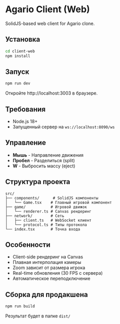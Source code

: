 # Agario Client (Web)

SolidJS-based web client for Agario clone.

## Установка

```bash
cd client-web
npm install
```

## Запуск

```bash
npm run dev
```

Откройте http://localhost:3003 в браузере.

## Требования

- Node.js 18+
- Запущенный сервер на `ws://localhost:8090/ws`

## Управление

- **Мышь** - Направление движения
- **Пробел** - Разделиться (split)
- **W** - Выбросить массу (eject)

## Структура проекта

```
src/
├── components/      # SolidJS компоненты
│   └── Game.tsx    # Главный игровой компонент
├── game/           # Игровой движок
│   └── renderer.ts # Canvas рендеринг
├── network/        # Сеть
│   ├── client.ts   # WebSocket клиент
│   └── protocol.ts # Типы протокола
└── index.tsx       # Точка входа
```

## Особенности

- Client-side рендеринг на Canvas
- Плавная интерполация камеры
- Zoom зависит от размера игрока
- Real-time обновления (30 FPS с сервера)
- Автоматическое переподключение

## Сборка для продакшена

```bash
npm run build
```

Результат будет в папке `dist/`
